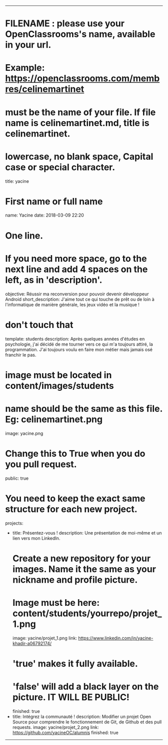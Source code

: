 ---

# FILENAME : please use your OpenClassrooms's name, available in your url.
# Example: https://openclassrooms.com/membres/celinemartinet
# must be the name of your file. If file name is celinemartinet.md, title is celinemartinet.
# lowercase, no blank space, Capital case or special character.
title: yacine

# First name or full name
name: Yacine
date: 2018-03-09 22:20

# One line.
# If you need more space, go to the next line and add 4 spaces on the left, as in 'description'.
objective: Réussir ma reconversion pour pouvoir devenir développeur Android
short_description: J'aime tout ce qui touche de prêt ou de loin à l'informatique de manière générale, les jeux vidéo et la musique !

# don't touch that
template: students
description:
    Après quelques années d'études en psychologie, j'ai décidé de me tourner vers ce qui m'a toujours attiré, la programmation.
    J'ai toujours voulu en faire mon métier mais jamais osé franchir le pas. 

# image must be located in content/images/students
# name should be the same as this file. Eg: celinemartinet.png
image: yacine.png

# Change this to True when you do you pull request.
public: true

# You need to keep the exact same structure for each new project.
projects:
  - title: Présentez-vous !
    description: Une présentation de moi-même et un lien vers mon LinkedIn.
    # Create a new repository for your images. Name it the same as your nickname and profile picture.
    # Image must be here: content/students/yourrepo/projet_1.png
    image: yacine/projet_1.png
    link: https://www.linkedin.com/in/yacine-khadir-a06792174/
    # 'true' makes it fully available.
    # 'false' will add a black layer on the picture. IT WILL BE PUBLIC!
    finished: true
  - title: Intégrez la communauté !
    description: Modifier un projet Open Source pour comprendre le fonctionnement de Git, de Github et des pull requests. 
    image: yacine/projet_2.png
    link: https://github.com/yacineOC/alumnis
    finished: true
---